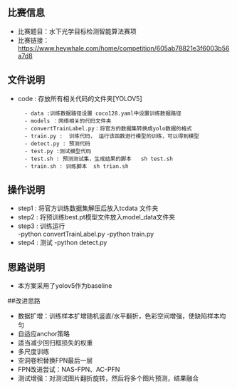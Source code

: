 ## 比赛信息
- 比赛题目：水下光学目标检测智能算法赛项
- 比赛链接：https://www.heywhale.com/home/competition/605ab78821e3f6003b56a7d8

## 文件说明
- code : 存放所有相关代码的文件夹[YOLOV5]

        - data :训练数据路径设置 coco128.yaml中设置训练数据路径
        - models ：网络相关的代码文件夹
		- convertTrainLabel.py：将官方的数据集转换成yolo数据的格式
		- train.py :  训练代码， 运行该函数进行模型的训练，可以得到模型
        - detect.py : 预测代码
        - test.py :测试模型代码
        - test.sh : 预测测试集，生成结果的脚本   sh test.sh
        - train.sh : 训练脚本  sh trian.sh 
 
    


## 操作说明
- step1 : 将官方训练数据集解压后放入tcdata 文件夹
- step2 : 将预训练best.pt模型文件放入model_data文件夹
- step3 : 训练运行   
        -python convertTrainLabel.py
        -python train.py
- step4 : 测试
		-python detect.py

## 思路说明
- 本方案采用了yolov5作为baseline



##改进思路
- 数据扩增：训练样本扩增随机竖直/水平翻折，色彩空间增强，使缺陷样本均匀
- 自适应anchor策略
- 适当减少回归框损失的权重
- 多尺度训练
- 空洞卷积替换FPN最后一层
- FPN改进尝试：NAS-FPN、AC-PFN
- 测试增强：对测试图片翻折旋转，然后将多个图片预测，结果融合
